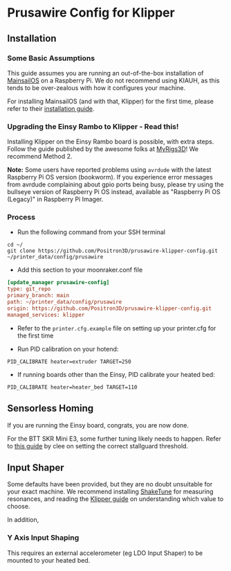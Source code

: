 # Prusawire Config for Klipper

## Installation

### Some Basic Assumptions

This guide assumes you are running an out-of-the-box installation of [MainsailOS](https://docs-os.mainsail.xyz/) on a Raspberry Pi.
We do not recommend using KIAUH, as this tends to be over-zealous with how it configures your machine.

For installing MainsailOS (and with that, Klipper) for the first time, please refer to their [installation guide](https://docs-os.mainsail.xyz/getting-started/raspberry-pi-os-based).

### Upgrading the Einsy Rambo to Klipper - Read this!
Installing Klipper on the Einsy Rambo board is possible, with extra steps. Follow the guide published by the awesome folks at [MyRigs3D](https://myrigs3d.com/blogs/infos/revive-your-prusa-mk3s-with-klipper-1-5-flash-bootloader)! We recommend Method 2.

**Note:** Some users have reported problems using `avrdude` with the latest Raspberry Pi OS version (bookworm). If you experience error messages from avrdude complaining about gpio ports being busy, please try using the bullseye version of Raspberry Pi OS instead, available as "Raspberry Pi OS (Legacy)" in Raspberry Pi Imager.

### Process

- Run the following command from your SSH terminal

```shell
cd ~/
git clone https://github.com/Positron3D/prusawire-klipper-config.git ~/printer_data/config/prusawire
```

- Add this section to your moonraker.conf file

```ini
[update_manager prusawire-config]
type: git_repo
primary_branch: main
path: ~/printer_data/config/prusawire
origin: https://github.com/Positron3D/prusawire-klipper-config.git
managed_services: klipper
```

- Refer to the `printer.cfg.example` file on setting up your printer.cfg for the first time

- Run PID calibration on your hotend:
```shell
PID_CALIBRATE heater=extruder TARGET=250
```

- If running boards other than the Einsy, PID calibrate your heated bed:
```shell
PID_CALIBRATE heater=heater_bed TARGET=110
```

## Sensorless Homing

If you are running the Einsy board, congrats, you are now done.

For the BTT SKR Mini E3, some further tuning likely needs to happen. Refer to [this guide](https://gist.github.com/clee/9108f7717defce8b1222698f816def0a#finding-the-right-stallguard-threshold) by clee
on setting the correct stallguard threshold.

## Input Shaper

Some defaults have been provided, but they are no doubt unsuitable for your exact machine. We recommend installing [ShakeTune](https://github.com/Frix-x/klippain-shaketune) for measuring resonances, and reading the [Klipper guide](https://www.klipper3d.org/Measuring_Resonances.html#max-smoothing) on understanding which value to choose.

In addition, 

### Y Axis Input Shaping

This requires an external accelerometer (eg LDO Input Shaper) to be mounted to your heated bed.

